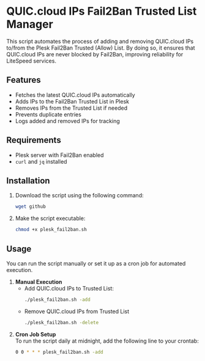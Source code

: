 # QUIC.cloud IPs Fail2Ban Trusted List Manager

This script automates the process of adding and removing QUIC.cloud IPs to/from the Plesk Fail2Ban Trusted (Allow) List. By doing so, it ensures that QUIC.cloud IPs are never blocked by Fail2Ban, improving reliability for LiteSpeed services.

## Features

- Fetches the latest QUIC.cloud IPs automatically
- Adds IPs to the Fail2Ban Trusted List in Plesk
- Removes IPs from the Trusted List if needed
- Prevents duplicate entries
- Logs added and removed IPs for tracking

## Requirements

- Plesk server with Fail2Ban enabled
- `curl` and `jq` installed

## Installation

1. Download the script using the following command:
   ```bash
   wget github
2. Make the script executable:
   ```bash
   chmod +x plesk_fail2ban.sh

## Usage

You can run the script manually or set it up as a cron job for automated execution.

1. **Manual Execution**
   - Add QUIC.cloud IPs to Trusted List:
     ```bash
     ./plesk_fail2ban.sh -add
   - Remove QUIC.cloud IPs from Trusted List
     ```bash
     ./plesk_fail2ban.sh -delete
2. **Cron Job Setup** \
    To run the script daily at midnight, add the following line to your crontab:
    ```bash
    0 0 * * * plesk_fail2ban.sh -add
